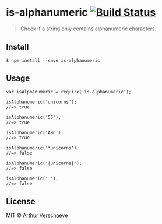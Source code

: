 is-alphanumeric [![Build Status](https://travis-ci.org/arthurvr/is-alphanumeric.svg?branch=master)](https://travis-ci.org/arthurvr/is-alphanumeric)
===================================================================================================================================================

> Check if a string only contains alphanumeric characters

Install
-------

    $ npm install --save is-alphanumeric

Usage
-----

    var isAlphanumeric = require('is-alphanumeric');

    isAlphanumeric('unicorns');
    //=> true

    isAlphanumeric('55');
    //=> true

    isAlphanumeric('ABC');
    //=> true

    isAlphanumeric('*unicorns');
    //=> false

    isAlphanumeric('{unicorns}');
    //=> false

    isAlphanumeric(' ');
    //=> false

License
-------

MIT © [Arthur Verschaeve](http://arthurverschaeve.be)
